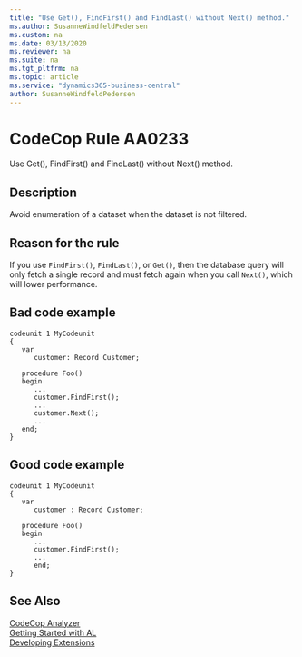 ```yaml
---
title: "Use Get(), FindFirst() and FindLast() without Next() method."
ms.author: SusanneWindfeldPedersen
ms.custom: na
ms.date: 03/13/2020
ms.reviewer: na
ms.suite: na
ms.tgt_pltfrm: na
ms.topic: article
ms.service: "dynamics365-business-central"
author: SusanneWindfeldPedersen
---
```

[//]: # (START>DO_NOT_EDIT)
[//]: # (IMPORTANT:Do not edit any of the content between here and the END>DO_NOT_EDIT.)
[//]: # (Any modifications should be made in the .xml files in the ModernDev repo.)
# CodeCop Rule AA0233
Use Get(), FindFirst() and FindLast() without Next() method.  

## Description
Avoid enumeration of a dataset when the dataset is not filtered.

[//]: # (IMPORTANT: END>DO_NOT_EDIT)

## Reason for the rule
If you use `FindFirst()`, `FindLast()`, or `Get()`, then the database query will only fetch a single record and must fetch again when you call `Next()`, which will lower performance.

## Bad code example
```
codeunit 1 MyCodeunit
{
   var
      customer: Record Customer;
                
   procedure Foo()
   begin
      ...
      customer.FindFirst();
      ...
      customer.Next();
      ...
   end;
}
```

## Good code example

```
codeunit 1 MyCodeunit
{
   var
      customer : Record Customer;
                
   procedure Foo()
   begin
      ...
      customer.FindFirst();
      ...
      end;
}
```

## See Also  
[CodeCop Analyzer](codecop.md)  
[Getting Started with AL](../devenv-get-started.md)  
[Developing Extensions](../devenv-dev-overview.md)  